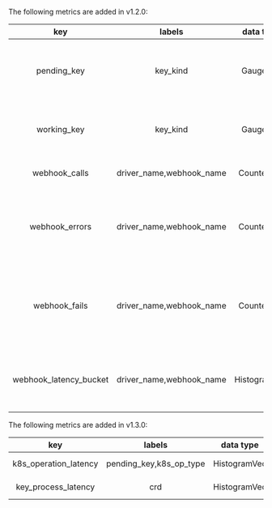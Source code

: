The following metrics are added in v1.2.0:

|key|labels|data type|describe|
|:---:|:---:|:---:|:---:|
|pending_key|key_kind|GaugeVec|number of LBCF CRD objects waiting to be processed|
|working_key|key_kind|GaugeVec|number of LBCF CRD objects being processed|
|webhook_calls|driver_name,webhook_name|CounterVec|number of webhook calls|
|webhook_errors|driver_name,webhook_name|CounterVec|number of webhook calls that have error - network error, 404, etc.|
|webhook_fails|driver_name,webhook_name|CounterVec|number of webhook requests that drivers respond with failure|
|webhook_latency_bucket|driver_name,webhook_name|HistogramVec|time it takes to receive response from driver|

The following metrics are added in v1.3.0:

|key|labels|data type|describe|
|:---:|:---:|:---:|:---:|
|k8s_operation_latency|pending_key,k8s_op_type|HistogramVec|time it takes to finish a K8S operation(CREATE/UPDATE/DELETE)|
|key_process_latency|crd|HistogramVec|time it takes to finish processing a LBCF CRD object|
